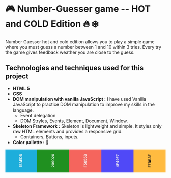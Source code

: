 # :video_game: Number-Guesser game -- HOT	and COLD Edition :fire: :snowflake:
Number Guesser hot and cold edition allows you to play a simple game where you must guess a number between 1 and 10 within 3 tries. Every try the game gives feedback weather you are close to the guess.
## Technologies and techniques used for this project
* **HTML 5**
* **CSS**
* **DOM manipulation with vanilla JavaScript :** I have used Vanilla JavaScript to practice DOM manipulation to improve my skills in the language.
   * Event delegation
   * DOM Stryles, Events, Element, Document, Window.
* **Skeleton Framework :** Skeleton is lightweight and simple. It styles only raw HTML elements and provides a responsive grid.
   * Containers, Buttons, inputs.
* **Color pallette :** :art: 




![Colors](img/Number%20Guesser.jpg?raw=true "Color Palette")
